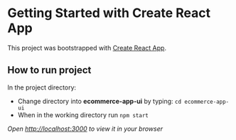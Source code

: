 # Getting Started with Create React App

This project was bootstrapped with [Create React App](https://github.com/facebook/create-react-app).

## How to run project

In the project directory:
- Change directory into **ecommerce-app-ui** by typing: `cd ecommerce-app-ui`
- When in the working directory run `npm start`

*Open [http://localhost:3000](http://localhost:3000) to view it in your browser*

